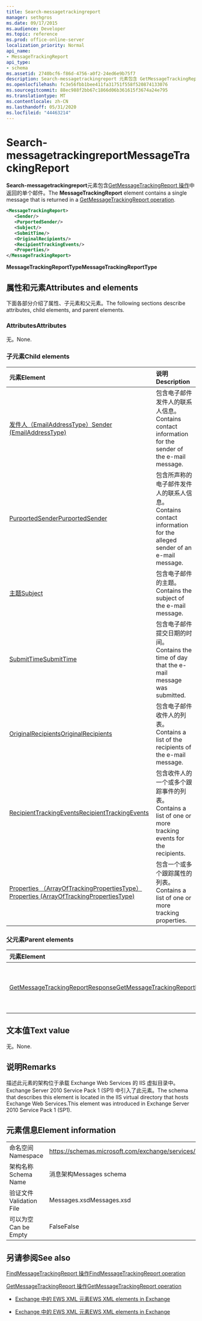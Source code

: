 ```yaml
---
title: Search-messagetrackingreport
manager: sethgros
ms.date: 09/17/2015
ms.audience: Developer
ms.topic: reference
ms.prod: office-online-server
localization_priority: Normal
api_name:
- MessageTrackingReport
api_type:
- schema
ms.assetid: 2740bcf6-f86d-4756-a0f2-24ed6e9b75f7
description: Search-messagetrackingreport 元素包含 GetMessageTrackingReport 操作中返回的单个邮件。
ms.openlocfilehash: fc3e56fbb1bee411fa31751f558f520874133076
ms.sourcegitcommit: 88ec988f2bb67c1866d06b361615f3674a24e795
ms.translationtype: MT
ms.contentlocale: zh-CN
ms.lasthandoff: 05/31/2020
ms.locfileid: "44463214"
---
```

# <a name="messagetrackingreport"></a><span data-ttu-id="c0109-103">Search-messagetrackingreport</span><span class="sxs-lookup"><span data-stu-id="c0109-103">MessageTrackingReport</span></span>

<span data-ttu-id="c0109-104">**Search-messagetrackingreport**元素包含[GetMessageTrackingReport 操作](getmessagetrackingreport-operation.md)中返回的单个邮件。</span><span class="sxs-lookup"><span data-stu-id="c0109-104">The **MessageTrackingReport** element contains a single message that is returned in a [GetMessageTrackingReport operation](getmessagetrackingreport-operation.md).</span></span>
  
```XML
<MessageTrackingReport>
   <Sender/>
   <PurportedSender/>
   <Subject/>
   <SubmitTime/>
   <OriginalRecipients/>
   <RecipientTrackingEvents/>
   <Properties/>
</MessageTrackingReport>
```

 <span data-ttu-id="c0109-105">**MessageTrackingReportType**</span><span class="sxs-lookup"><span data-stu-id="c0109-105">**MessageTrackingReportType**</span></span>
## <a name="attributes-and-elements"></a><span data-ttu-id="c0109-106">属性和元素</span><span class="sxs-lookup"><span data-stu-id="c0109-106">Attributes and elements</span></span>

<span data-ttu-id="c0109-107">下面各部分介绍了属性、子元素和父元素。</span><span class="sxs-lookup"><span data-stu-id="c0109-107">The following sections describe attributes, child elements, and parent elements.</span></span>
  
### <a name="attributes"></a><span data-ttu-id="c0109-108">Attributes</span><span class="sxs-lookup"><span data-stu-id="c0109-108">Attributes</span></span>

<span data-ttu-id="c0109-109">无。</span><span class="sxs-lookup"><span data-stu-id="c0109-109">None.</span></span>
  
### <a name="child-elements"></a><span data-ttu-id="c0109-110">子元素</span><span class="sxs-lookup"><span data-stu-id="c0109-110">Child elements</span></span>

|<span data-ttu-id="c0109-111">**元素**</span><span class="sxs-lookup"><span data-stu-id="c0109-111">**Element**</span></span>|<span data-ttu-id="c0109-112">**说明**</span><span class="sxs-lookup"><span data-stu-id="c0109-112">**Description**</span></span>|
|:-----|:-----|
|[<span data-ttu-id="c0109-113">发件人（EmailAddressType）</span><span class="sxs-lookup"><span data-stu-id="c0109-113">Sender (EmailAddressType)</span></span>](sender-emailaddresstype.md) <br/> |<span data-ttu-id="c0109-114">包含电子邮件发件人的联系人信息。</span><span class="sxs-lookup"><span data-stu-id="c0109-114">Contains contact information for the sender of the e-mail message.</span></span>  <br/> |
|[<span data-ttu-id="c0109-115">PurportedSender</span><span class="sxs-lookup"><span data-stu-id="c0109-115">PurportedSender</span></span>](purportedsender.md) <br/> |<span data-ttu-id="c0109-116">包含所声称的电子邮件发件人的联系人信息。</span><span class="sxs-lookup"><span data-stu-id="c0109-116">Contains contact information for the alleged sender of an e-mail message.</span></span>  <br/> |
|[<span data-ttu-id="c0109-117">主题</span><span class="sxs-lookup"><span data-stu-id="c0109-117">Subject</span></span>](subject.md) <br/> |<span data-ttu-id="c0109-118">包含电子邮件的主题。</span><span class="sxs-lookup"><span data-stu-id="c0109-118">Contains the subject of the e-mail message.</span></span>  <br/> |
|[<span data-ttu-id="c0109-119">SubmitTime</span><span class="sxs-lookup"><span data-stu-id="c0109-119">SubmitTime</span></span>](submittime.md) <br/> |<span data-ttu-id="c0109-120">包含电子邮件提交日期的时间。</span><span class="sxs-lookup"><span data-stu-id="c0109-120">Contains the time of day that the e-mail message was submitted.</span></span>  <br/> |
|[<span data-ttu-id="c0109-121">OriginalRecipients</span><span class="sxs-lookup"><span data-stu-id="c0109-121">OriginalRecipients</span></span>](originalrecipients.md) <br/> |<span data-ttu-id="c0109-122">包含电子邮件收件人的列表。</span><span class="sxs-lookup"><span data-stu-id="c0109-122">Contains a list of the recipients of the e-mail message.</span></span>  <br/> |
|[<span data-ttu-id="c0109-123">RecipientTrackingEvents</span><span class="sxs-lookup"><span data-stu-id="c0109-123">RecipientTrackingEvents</span></span>](recipienttrackingevents.md) <br/> |<span data-ttu-id="c0109-124">包含收件人的一个或多个跟踪事件的列表。</span><span class="sxs-lookup"><span data-stu-id="c0109-124">Contains a list of one or more tracking events for the recipients.</span></span>  <br/> |
|[<span data-ttu-id="c0109-125">Properties （ArrayOfTrackingPropertiesType）</span><span class="sxs-lookup"><span data-stu-id="c0109-125">Properties (ArrayOfTrackingPropertiesType)</span></span>](properties-arrayoftrackingpropertiestype.md) <br/> |<span data-ttu-id="c0109-126">包含一个或多个跟踪属性的列表。</span><span class="sxs-lookup"><span data-stu-id="c0109-126">Contains a list of one or more tracking properties.</span></span>  <br/> |
   
### <a name="parent-elements"></a><span data-ttu-id="c0109-127">父元素</span><span class="sxs-lookup"><span data-stu-id="c0109-127">Parent elements</span></span>

|<span data-ttu-id="c0109-128">**元素**</span><span class="sxs-lookup"><span data-stu-id="c0109-128">**Element**</span></span>|<span data-ttu-id="c0109-129">**说明**</span><span class="sxs-lookup"><span data-stu-id="c0109-129">**Description**</span></span>|
|:-----|:-----|
|[<span data-ttu-id="c0109-130">GetMessageTrackingReportResponse</span><span class="sxs-lookup"><span data-stu-id="c0109-130">GetMessageTrackingReportResponse</span></span>](getmessagetrackingreportresponse.md) <br/> |<span data-ttu-id="c0109-131">包含单个[GetMessageTrackingReport 操作](getmessagetrackingreport-operation.md)请求的结果。</span><span class="sxs-lookup"><span data-stu-id="c0109-131">Contains the result of a single [GetMessageTrackingReport operation](getmessagetrackingreport-operation.md) request.</span></span>  <br/> |
   
## <a name="text-value"></a><span data-ttu-id="c0109-132">文本值</span><span class="sxs-lookup"><span data-stu-id="c0109-132">Text value</span></span>

<span data-ttu-id="c0109-133">无。</span><span class="sxs-lookup"><span data-stu-id="c0109-133">None.</span></span>
  
## <a name="remarks"></a><span data-ttu-id="c0109-134">说明</span><span class="sxs-lookup"><span data-stu-id="c0109-134">Remarks</span></span>

<span data-ttu-id="c0109-135">描述此元素的架构位于承载 Exchange Web Services 的 IIS 虚拟目录中。Exchange Server 2010 Service Pack 1 (SP1) 中引入了此元素。</span><span class="sxs-lookup"><span data-stu-id="c0109-135">The schema that describes this element is located in the IIS virtual directory that hosts Exchange Web Services.This element was introduced in Exchange Server 2010 Service Pack 1 (SP1).</span></span>
  
## <a name="element-information"></a><span data-ttu-id="c0109-136">元素信息</span><span class="sxs-lookup"><span data-stu-id="c0109-136">Element information</span></span>

|||
|:-----|:-----|
|<span data-ttu-id="c0109-137">命名空间</span><span class="sxs-lookup"><span data-stu-id="c0109-137">Namespace</span></span>  <br/> |https://schemas.microsoft.com/exchange/services/2006/messages  <br/> |
|<span data-ttu-id="c0109-138">架构名称</span><span class="sxs-lookup"><span data-stu-id="c0109-138">Schema Name</span></span>  <br/> |<span data-ttu-id="c0109-139">消息架构</span><span class="sxs-lookup"><span data-stu-id="c0109-139">Messages schema</span></span>  <br/> |
|<span data-ttu-id="c0109-140">验证文件</span><span class="sxs-lookup"><span data-stu-id="c0109-140">Validation File</span></span>  <br/> |<span data-ttu-id="c0109-141">Messages.xsd</span><span class="sxs-lookup"><span data-stu-id="c0109-141">Messages.xsd</span></span>  <br/> |
|<span data-ttu-id="c0109-142">可以为空</span><span class="sxs-lookup"><span data-stu-id="c0109-142">Can be Empty</span></span>  <br/> |<span data-ttu-id="c0109-143">False</span><span class="sxs-lookup"><span data-stu-id="c0109-143">False</span></span>  <br/> |
   
## <a name="see-also"></a><span data-ttu-id="c0109-144">另请参阅</span><span class="sxs-lookup"><span data-stu-id="c0109-144">See also</span></span>



[<span data-ttu-id="c0109-145">FindMessageTrackingReport 操作</span><span class="sxs-lookup"><span data-stu-id="c0109-145">FindMessageTrackingReport operation</span></span>](findmessagetrackingreport-operation.md)
  
[<span data-ttu-id="c0109-146">GetMessageTrackingReport 操作</span><span class="sxs-lookup"><span data-stu-id="c0109-146">GetMessageTrackingReport operation</span></span>](getmessagetrackingreport-operation.md)


- [<span data-ttu-id="c0109-147">Exchange 中的 EWS XML 元素</span><span class="sxs-lookup"><span data-stu-id="c0109-147">EWS XML elements in Exchange</span></span>](ews-xml-elements-in-exchange.md)
  
- [<span data-ttu-id="c0109-148">Exchange 中的 EWS XML 元素</span><span class="sxs-lookup"><span data-stu-id="c0109-148">EWS XML elements in Exchange</span></span>](ews-xml-elements-in-exchange.md)

